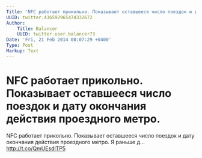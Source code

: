 ```yaml
---
Title: 'NFC работает прикольно. Показывает оставшееся число поездок и дату окончания действия проездного метро.'
UUID: twitter.436592965474332672
Author:
    Title: Balancer
    UUID: twitter.user.balancer73
Date: 'Fri, 21 Feb 2014 00:07:29 +0400'
Type: Post
Markup: Text
---
```


# NFC работает прикольно. Показывает оставшееся число поездок и дату окончания действия проездного метро.

NFC работает прикольно. Показывает оставшееся число поездок
и дату окончания действия проездного метро. Я раньше д…
http://t.co/QmUEsdlTP5